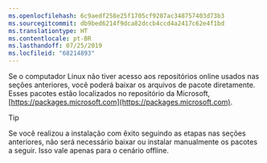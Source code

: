 ```yaml
---
ms.openlocfilehash: 6c9aedf258e25f1705cf9287ac348757403d73b3
ms.sourcegitcommit: db9bed6214f9dca82dccb4ccd4a2417c62e4f1bd
ms.translationtype: HT
ms.contentlocale: pt-BR
ms.lasthandoff: 07/25/2019
ms.locfileid: "68214893"
---
```

Se o computador Linux não tiver acesso aos repositórios online usados nas seções anteriores, você poderá baixar os arquivos de pacote diretamente. Esses pacotes estão localizados no repositório da Microsoft, [https://packages.microsoft.com](https://packages.microsoft.com).

> [!TIP]
> Se você realizou a instalação com êxito seguindo as etapas nas seções anteriores, não será necessário baixar ou instalar manualmente os pacotes a seguir. Isso vale apenas para o cenário offline.